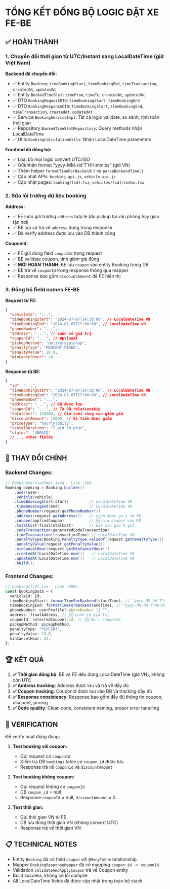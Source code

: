# TỔNG KẾT ĐỒNG BỘ LOGIC ĐẶT XE FE-BE

## ✅ HOÀN THÀNH

### 1. Chuyển đổi thời gian từ UTC/Instant sang LocalDateTime (giờ Việt Nam)

**Backend đã chuyển đổi:**

- ✅ Entity `Booking`: `timeBookingStart`, `timeBookingEnd`, `timeTransaction`, `createdAt`, `updatedAt`
- ✅ Entity `BookedTimeSlot`: `timeFrom`, `timeTo`, `createdAt`, `updatedAt`
- ✅ DTO `BookingRequestDTO`: `timeBookingStart`, `timeBookingEnd`
- ✅ DTO `BookingResponseDTO`: `timeBookingStart`, `timeBookingEnd`, `timeTransaction`, `createdAt`, `updatedAt`
- ✅ Service `BookingServiceImpl`: Tất cả logic validate, so sánh, tính toán thời gian
- ✅ Repository `BookedTimeSlotRepository`: Query methods nhận LocalDateTime
- ✅ Utils `BookingCalculationUtils`: Nhận LocalDateTime parameters

**Frontend đã đồng bộ:**

- ✅ Loại bỏ mọi logic convert UTC/ISO
- ✅ Gửi/nhận format "yyyy-MM-dd'T'HH:mm:ss" (giờ VN)
- ✅ Thêm helper `formatTimeForBackend()` và `parseBackendTime()`
- ✅ Cập nhật APIs: `booking.api.js`, `vehicle.api.js`
- ✅ Cập nhật pages: `booking/[id].tsx`, `vehicles/[id]/index.tsx`

### 2. Sửa lỗi trường dữ liệu booking

**Address:**

- ✅ FE luôn gửi trường `address` hợp lệ (dù pickup tại văn phòng hay giao tận nơi)
- ✅ BE lưu và trả về `address` đúng trong response
- ✅ Đã verify address được lưu vào DB thành công

**CouponId:**

- ✅ FE gửi đúng field `couponId` trong request
- ✅ BE validate coupon, tính giảm giá đúng
- ✅ **MỚI HOÀN THÀNH**: BE lưu `coupon` vào entity Booking trong DB
- ✅ BE trả về `couponId` trong response thông qua mapper
- ✅ Response bao gồm `discountAmount` để FE hiển thị

### 3. Đồng bộ field names FE-BE

**Request từ FE:**

```json
{
  "vehicleId": "...",
  "timeBookingStart": "2024-07-07T14:30:00", // LocalDateTime VN
  "timeBookingEnd": "2024-07-07T17:00:00", // LocalDateTime VN
  "phoneNumber": "...",
  "address": "...", // Luôn có giá trị
  "couponId": "...", // Optional
  "pickupMethod": "delivery|pickup",
  "penaltyType": "PERCENT|FIXED",
  "penaltyValue": 10.0,
  "minCancelHour": 24
}
```

**Response từ BE:**

```json
{
  "id": "...",
  "timeBookingStart": "2024-07-07T14:30:00", // LocalDateTime VN
  "timeBookingEnd": "2024-07-07T17:00:00", // LocalDateTime VN
  "phoneNumber": "...",
  "address": "...", // Đã được lưu
  "couponId": "...", // Từ DB relationship
  "totalCost": 150000, // Giá cuối cùng sau giảm giá
  "discountAmount": 15000, // Số tiền được giảm
  "priceType": "hourly|daily",
  "rentalDuration": "2 giờ 30 phút",
  "status": "UNPAID"
  // ... other fields
}
```

## 🔧 THAY ĐỔI CHÍNH

### Backend Changes:

```java
// BookingServiceImpl.java - Line ~264
Booking booking = Booking.builder()
    .user(user)
    .vehicle(vehicle)
    .timeBookingStart(start)         // LocalDateTime VN
    .timeBookingEnd(end)             // LocalDateTime VN
    .phoneNumber(request.getPhoneNumber())
    .address(request.getAddress())   // Luôn được gửi từ FE
    .coupon(appliedCoupon)           // 🆕 Lưu coupon vào DB
    .totalCost(finalTotalCost)       // Giá sau giảm giá
    .codeTransaction(generatedCodeTransaction)
    .timeTransaction(transactionTime) // LocalDateTime VN
    .penaltyType(Booking.PenaltyType.valueOf(request.getPenaltyType()))
    .penaltyValue(request.getPenaltyValue())
    .minCancelHour(request.getMinCancelHour())
    .createdAt(LocalDateTime.now())   // LocalDateTime VN
    .updatedAt(LocalDateTime.now())   // LocalDateTime VN
    .build();
```

### Frontend Changes:

```typescript
// booking/[id].tsx - Line ~200+
const bookingData = {
  vehicleId: id,
  timeBookingStart: formatTimeForBackend(startTime), // "yyyy-MM-dd'T'HH:mm:ss"
  timeBookingEnd: formatTimeForBackend(endTime), // "yyyy-MM-dd'T'HH:mm:ss"
  phoneNumber: userProfile?.phoneNumber || "",
  address: finalAddress, // 🆕 Luôn có giá trị
  couponId: selectedCoupon?.id, // 🆕 Gửi couponId
  pickupMethod: pickupMethod,
  penaltyType: "PERCENT",
  penaltyValue: 10.0,
  minCancelHour: 24,
};
```

## 🏆 KẾT QUẢ

1. **✅ Thời gian đồng bộ**: BE và FE đều dùng LocalDateTime (giờ VN), không còn UTC
2. **✅ Address tracking**: Address được lưu và trả về đầy đủ
3. **✅ Coupon tracking**: CouponId được lưu vào DB và tracking đầy đủ
4. **✅ Response consistency**: Response bao gồm đầy đủ thông tin coupon, discount, pricing
5. **✅ Code quality**: Clean code, consistent naming, proper error handling

## 🎯 VERIFICATION

Để verify hoạt động đúng:

1. **Test booking với coupon:**

   - Gửi request có `couponId`
   - Kiểm tra DB `bookings` table có `coupon_id` được lưu
   - Response trả về `couponId` và `discountAmount`

2. **Test booking không coupon:**

   - Gửi request không có `couponId`
   - DB `coupon_id` = null
   - Response `couponId` = null, `discountAmount` = 0

3. **Test thời gian:**
   - Gửi thời gian VN từ FE
   - DB lưu đúng thời gian VN (không convert UTC)
   - Response trả về thời gian VN

## 📋 TECHNICAL NOTES

- Entity `Booking` đã có field `coupon` với `@ManyToOne` relationship
- Mapper `BookingResponseMapper` đã có mapping `coupon.id -> couponId`
- Validation `validateAndApplyCoupon` trả về Coupon entity
- Build success, không có lỗi compile
- All LocalDateTime fields đã được cập nhật trong toàn bộ stack
